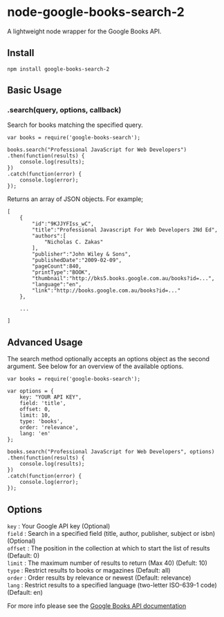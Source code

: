 # node-google-books-search-2

A lightweight node wrapper for the Google Books API.

## Install

    npm install google-books-search-2

## Basic Usage

### .search(query, options, callback)

Search for books matching the specified query.

	var books = require('google-books-search');

	books.search("Professional JavaScript for Web Developers")
	.then(function(results) {
		console.log(results);
	})
	.catch(function(error) {
		console.log(error);
	});

Returns an array of JSON objects. For example;

	[
		{
			"id":"9KJJYFIss_wC",
			"title":"Professional Javascript For Web Developers 2Nd Ed",
			"authors":[
				"Nicholas C. Zakas"
			],
			"publisher":"John Wiley & Sons",
			"publishedDate":"2009-02-09",
			"pageCount":840,
			"printType":"BOOK",
			"thumbnail":"http://bks5.books.google.com.au/books?id=...",
			"language":"en",
			"link":"http://books.google.com.au/books?id=..."
		},

		...

	]

## Advanced Usage

The search method optionally accepts an options object as the second argument. See below for an overview of the available options.

	var books = require('google-books-search');

	var options = {
		key: "YOUR API KEY",
		field: 'title',
		offset: 0,
		limit: 10,
		type: 'books',
		order: 'relevance',
		lang: 'en'
	};

	books.search("Professional JavaScript for Web Developers", options)
	.then(function(results) {
		console.log(results);
	})
	.catch(function(error) {
		console.log(error);
	});

## Options

`key` : Your Google API key (Optional)   
`field` : Search in a specified field (title, author, publisher, subject or isbn) (Optional)   
`offset` : The position in the collection at which to start the list of results (Default: 0)   
`limit` : The maximum number of results to return (Max 40) (Defult: 10)   
`type` : Restrict results to books or magazines (Default: all)   
`order` : Order results by relevance or newest (Default: relevance)   
`lang` : Restrict results to a specified language (two-letter ISO-639-1 code) (Default: en)   

For more info please see the [Google Books API documentation](http://code.google.com/apis/books/docs/v1/using.html)